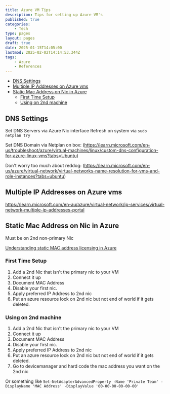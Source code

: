 ```yaml
---
title: Azure VM Tips
description: Tips for setting up Azure VM's
published: true
categories:
    - Tech
type: pages
layout: pages
draft: true
date: 2025-01-15T14:05:00
lastmod: 2025-02-02T14:14:53.344Z
tags:
    - Azure
    - References
---
```



<!--- cSpell:disable --->
* [DNS Settings](#dns-settings)
* [Multiple IP Addresses on Azure vms](#multiple-ip-addresses-on-azure-vms)
* [Static Mac Address on Nic in Azure](#static-mac-address-on-nic-in-azure)
  * [First Time Setup](#first-time-setup)
  * [Using on 2nd machine](#using-on-2nd-machine)
<!--- cSpell:enable --->

## DNS Settings

Set DNS Servers via Azure Nic interface
Refresh on system via `sudo netplan try`

Set DNS Domain via Netplan on box: (<https://learn.microsoft.com/en-us/troubleshoot/azure/virtual-machines/linux/custom-dns-configuration-for-azure-linux-vms?tabs=Ubuntu>)

Don't worry too much about reddog: (<https://learn.microsoft.com/en-us/azure/virtual-network/virtual-networks-name-resolution-for-vms-and-role-instances?tabs=ubuntu>)

## Multiple IP Addresses on Azure vms

<https://learn.microsoft.com/en-au/azure/virtual-network/ip-services/virtual-network-multiple-ip-addresses-portal>

## Static Mac Address on Nic in Azure

Must be on 2nd non-primary Nic

[Understanding static MAC address licensing in Azure](https://techcommunity.microsoft.com/blog/itopstalkblog/understanding-static-mac-address-licensing-in-azure/1386187)

### First Time Setup

1. Add a 2nd Nic that isn't the primary nic to your VM
2. Connect it up
3. Document MAC Address
4. Disable your first nic.
5. Apply preferred IP Address to 2nd nic
6. Put an azure resource lock on 2nd nic but not end of world if it gets deleted.

### Using on 2nd machine

1. Add a 2nd Nic that isn't the primary nic to your VM
2. Connect it up
3. Document MAC Address
4. Disable your first nic.
5. Apply preferred IP Address to 2nd nic
6. Put an azure resource lock on 2nd nic but not end of world if it gets deleted.
7. Go to devicemanager and hard code the mac address you want on the 2nd nic

Or something like `Set-NetAdapterAdvancedProperty -Name 'Private Team' -DisplayName 'MAC Address' -DisplayValue '00-00-00-00-00-00'`
